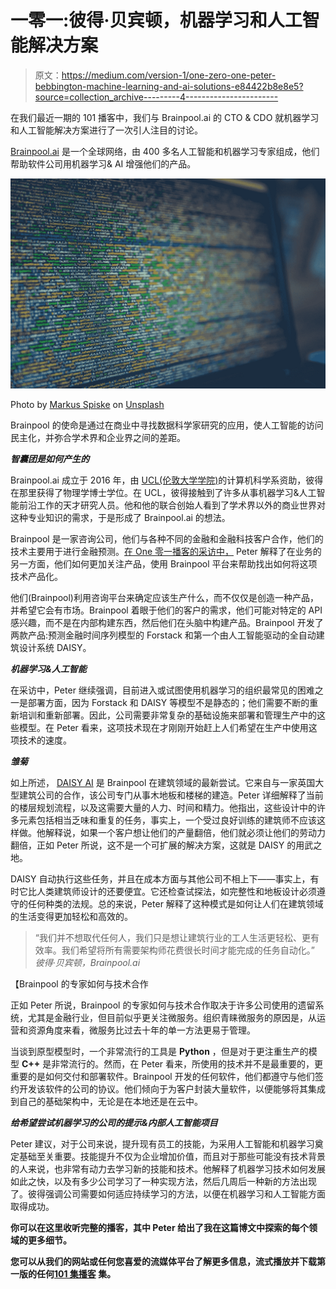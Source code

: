 # 一零一:彼得·贝宾顿，机器学习和人工智能解决方案

> 原文：<https://medium.com/version-1/one-zero-one-peter-bebbington-machine-learning-and-ai-solutions-e84422b8e8e5?source=collection_archive---------4----------------------->

在我们最近一期的 101 播客中，我们与 Brainpool.ai 的 CTO & CDO 就机器学习和人工智能解决方案进行了一次引人注目的讨论。

[Brainpool.ai](https://brainpool.ai/) 是一个全球网络，由 400 多名人工智能和机器学习专家组成，他们帮助软件公司用机器学习& AI 增强他们的产品。

![](img/e9b2d75b112d79cdcbe118ab864432de.png)

Photo by [Markus Spiske](https://unsplash.com/@markusspiske?utm_source=medium&utm_medium=referral) on [Unsplash](https://unsplash.com?utm_source=medium&utm_medium=referral)

Brainpool 的使命是通过在商业中寻找数据科学家研究的应用，使人工智能的访问民主化，并弥合学术界和企业界之间的差距。

***智囊团是如何产生的***

Brainpool.ai 成立于 2016 年，由 [UCL(伦敦大学学院)](https://www.ucl.ac.uk/)的计算机科学系资助，彼得在那里获得了物理学博士学位。在 UCL，彼得接触到了许多从事机器学习&人工智能前沿工作的天才研究人员。他和他的联合创始人看到了学术界以外的商业世界对这种专业知识的需求，于是形成了 Brainpool.ai 的想法。

Brainpool 是一家咨询公司，他们与各种不同的金融和金融科技客户合作，他们的技术主要用于进行金融预测。[在 One 零一播客的采访中，](https://www.version1.com/one-zero-one/peter-bebbington-brainpool-ai/) Peter 解释了在业务的另一方面，他们如何更加关注产品，使用 Brainpool 平台来帮助找出如何将这项技术产品化。

他们(Brainpool)利用咨询平台来确定应该生产什么，而不仅仅是创造一种产品，并希望它会有市场。Brainpool 着眼于他们的客户的需求，他们可能对特定的 API 感兴趣，而不是在内部构建东西，然后他们在头脑中构建产品。Brainpool 开发了两款产品:预测金融时间序列模型的 Forstack 和第一个由人工智能驱动的全自动建筑设计系统 DAISY。

***机器学习&人工智能***

在采访中，Peter 继续强调，目前进入或试图使用机器学习的组织最常见的困难之一是部署方面，因为 Forstack 和 DAISY 等模型不是静态的；他们需要不断的重新培训和重新部署。因此，公司需要非常复杂的基础设施来部署和管理生产中的这些模型。在 Peter 看来，这项技术现在才刚刚开始赶上人们希望在生产中使用这项技术的速度。

***雏菊***

如上所述， [DAISY AI](https://daisy.ai/) 是 Brainpool 在建筑领域的最新尝试。它来自与一家英国大型建筑公司的合作，该公司专门从事木地板和楼梯的建造。Peter 详细解释了当前的楼层规划流程，以及这需要大量的人力、时间和精力。他指出，这些设计中的许多元素包括相当乏味和重复的任务，事实上，一个受过良好训练的建筑师不应该这样做。他解释说，如果一个客户想让他们的产量翻倍，他们就必须让他们的劳动力翻倍，正如 Peter 所说，这不是一个可扩展的解决方案，这就是 DAISY 的用武之地。

DAISY 自动执行这些任务，并且在成本方面与其他公司不相上下——事实上，有时它比人类建筑师设计的还要便宜。它还检查试探法，如完整性和地板设计必须遵守的任何种类的法规。总的来说，Peter 解释了这种模式是如何让人们在建筑领域的生活变得更加轻松和高效的。

> “我们并不想取代任何人，我们只是想让建筑行业的工人生活更轻松、更有效率。我们希望将所有需要架构师花费很长时间才能完成的任务自动化。”
> *彼得·贝宾顿，Brainpool.ai*

【Brainpool 的专家如何与技术合作

正如 Peter 所说，Brainpool 的专家如何与技术合作取决于许多公司使用的遗留系统，尤其是金融行业，但目前似乎更关注微服务。组织青睐微服务的原因是，从运营和资源角度来看，微服务比过去十年的单一方法更易于管理。

当谈到原型模型时，一个非常流行的工具是 **Python** ，但是对于更注重生产的模型 **C++** 是非常流行的。然而，在 Peter 看来，所使用的技术并不是最重要的，更重要的是如何交付和部署软件。Brainpool 开发的任何软件，他们都遵守与他们签约开发该软件的公司的协议。他们倾向于为客户封装大量软件，以便能够将其集成到自己的基础架构中，无论是在本地还是在云中。

***给希望尝试机器学习的公司的提示&内部人工智能项目***

Peter 建议，对于公司来说，提升现有员工的技能，为采用人工智能和机器学习奠定基础至关重要。技能提升不仅为企业增加价值，而且对于那些可能没有技术背景的人来说，也非常有动力去学习新的技能和技术。他解释了机器学习技术如何发展如此之快，以及有多少公司学习了一种实现方法，然后几周后一种新的方法出现了。彼得强调公司需要如何适应持续学习的方法，以便在机器学习和人工智能方面取得成功。

**你可以在这里收听完整的播客**[](https://www.version1.com/one-zero-one/peter-bebbington-brainpool-ai/#utm_source=linkedin&utm_medium=social&utm_campaign=one-zero-one/peter-bebbington-brainpool-ai)****，其中 Peter 给出了我在这篇博文中探索的每个领域的更多细节。****

****您可以从我们的网站或任何您喜爱的流媒体平台了解更多信息，流式播放并下载第一版的任何**[**101 集播客**](https://www.version1.com/one-zero-one/) **集。****